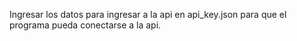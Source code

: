 Ingresar los datos para ingresar a la api en api_key.json
para que el programa pueda conectarse a la api.